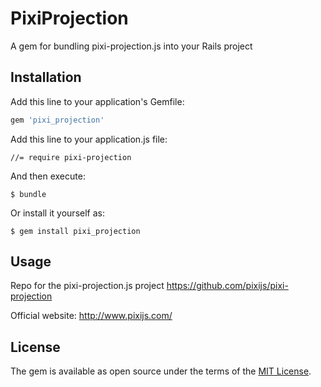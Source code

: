 # PixiProjection

A gem for bundling pixi-projection.js into your Rails project

## Installation

Add this line to your application's Gemfile:

```ruby
gem 'pixi_projection'
```

Add this line to your application.js file:

    //= require pixi-projection

And then execute:

    $ bundle

Or install it yourself as:

    $ gem install pixi_projection

## Usage

Repo for the pixi-projection.js project https://github.com/pixijs/pixi-projection

Official website: http://www.pixijs.com/

## License

The gem is available as open source under the terms of the [MIT License](https://opensource.org/licenses/MIT).
